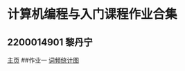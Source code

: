 # 计算机编程与入门课程作业合集

## 2200014901 黎丹宁

[主页](https://ellaMogu.github.io/)
##作业一
[词频统计图](https://ellaMogu.github.io/)
